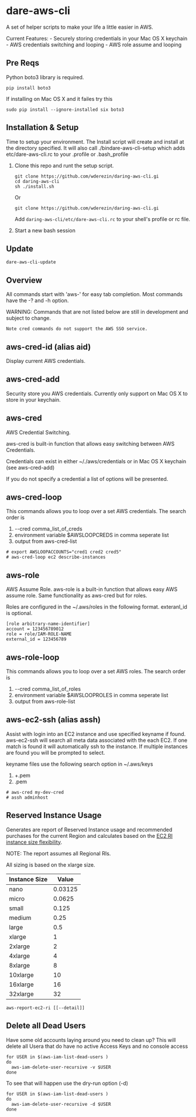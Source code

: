 # dare-aws-cli

A set of helper scripts to make your life a little easier in AWS. 

Current Features:
    - Securely storing credentials in your Mac OS X keychain
    - AWS credentials switching and looping
    - AWS role assume and looping

## Pre Reqs

Python boto3 library is required. 
```
pip install boto3
```

If installing on Mac OS X and it failes try this
```
sudo pip install --ignore-installed six boto3
```

## Installation & Setup

Time to setup your environment. The Install script will create and install at the directory specified.
It will also call ./bindare-aws-cli-setup which adds etc/dare-aws-cli.rc to your .profile or .bash_profile

1. Clone this repo and runt the setup script.

    ``` 
   git clone https://github.com/wderezin/daring-aws-cli.gi
   cd daring-aws-cli
   sh ./install.sh 
    ```
   
   Or

   ``` 
   git clone https://github.com/wderezin/daring-aws-cli.gi
   ```
   Add `daring-aws-cli/etc/dare-aws-cli.rc` to your shell's profile or rc file.
  
1. Start a new bash session

## Update

```
dare-aws-cli-update
```

## Overview

All commands start with 'aws-' for easy tab completion.  Most commands have the -? and -h option.

WARNING: Commands that are not listed below are still in development and subject to change.

    Note cred commands do not support the AWS SSO service.  

## aws-cred-id (alias aid)

Display current AWS credentials. 

## aws-cred-add

Security store you AWS credentials.  Currently only support on Mac OS X to store in your keychain.

## aws-cred 

AWS Credential Switching. 

aws-cred is built-in function that allows easy switching between AWS Credentials.

Credentials can exist in either ~/./aws/credentials or in Mac OS X keychain (see aws-cred-add)

If you do not specify a credential a list of options will be presented. 

## aws-cred-loop

This commands allows you to loop over a set AWS credentials. The search order is
1. --cred comma_list_of_creds
1. environment variable $AWSLOOPCREDS in comma seperate list
1. output from aws-cred-list

```
# export AWSLOOPACCOUNTS="cred1 cred2 cred5"
# aws-cred-loop ec2 describe-instances
```

## aws-role 

AWS Assume Role.  aws-role is a built-in function that allows easy AWS assume role. Same functionality as aws-cred but for roles.

Roles are configured in the ~/.aws/roles in the following format.  exteranl_id is optional.

```
[role arbitrary-name-identifier]
account = 123456789012  
role = role/IAM-ROLE-NAME
external_id = 123456789
```

## aws-role-loop

This commands allows you to loop over a set AWS roles. The search order is
1. --cred comma_list_of_roles
1. environment variable $AWSLOOPROLES in comma seperate list
1. output from aws-role-list

## aws-ec2-ssh (alias assh)

Assist with login into an EC2 instance and use specified keyname if found.  aws-ec2-ssh will search all meta 
data associated with the each EC2.  If one match is found it will automatically ssh to the instance.
If multiple instances are found you will be prompted to select.

keyname files use the following search option in ~/.aws/keys
1. <keyname>+<cred-name>.pem
2. <keyname>.pem

```
# aws-cred my-dev-cred
# assh adminhost
```

## Reserved Instance Usage

Generates are report of Reserved Instance usage and recommended purchases for the current Region
and calculates based on the [EC2 RI instance size flexibility](https://aws.amazon.com/about-aws/whats-new/2017/03/amazon-ec2-reserved-instances-now-offer-instance-size-flexibility-helping-you-reduce-your-ec2-bill/).

NOTE: The report assumes all Regional RIs.

All sizing is based on the xlarge size.

Instance Size | Value
------------- | ------
nano          |  0.03125
micro         |  0.0625
small         |  0.125
medium        |  0.25
large         |  0.5
xlarge        |  1
2xlarge       |  2
4xlarge       |  4
8xlarge       |  8
10xlarge      | 10
16xlarge      | 16
32xlarge      | 32

```
aws-report-ec2-ri [[--detail]]
```

## Delete all Dead Users 

Have some old accounts laying around you need to clean up?
This will delete all Usera that do have no active Access Keys and no console access

```
for USER in $(aws-iam-list-dead-users )
do
  aws-iam-delete-user-recursive -v $USER
done
```

To see that will happen use the dry-run option (-d)
```
for USER in $(aws-iam-list-dead-users )
do
  aws-iam-delete-user-recursive -d $USER
done
```
